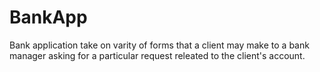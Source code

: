 # BankApp
Bank application take on varity of forms that a client may make to a bank manager asking for a particular request releated to the client's account.
